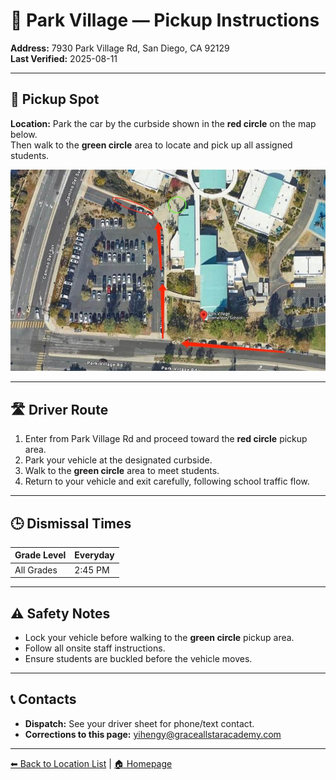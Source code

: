 # 🚌 Park Village — Pickup Instructions

**Address:** 7930 Park Village Rd, San Diego, CA 92129  
**Last Verified:** 2025-08-11

---

## 📍 Pickup Spot
**Location:** Park the car by the curbside shown in the **red circle** on the map below.  
Then walk to the **green circle** area to locate and pick up all assigned students.

![Park Village Map](Park_Village.jpg)

---

## 🛣️ Driver Route
1. Enter from Park Village Rd and proceed toward the **red circle** pickup area.  
2. Park your vehicle at the designated curbside.  
3. Walk to the **green circle** area to meet students.  
4. Return to your vehicle and exit carefully, following school traffic flow.

---

## 🕒 Dismissal Times
| Grade Level | Everyday |
|-------------|----------|
| All Grades  | 2:45 PM  |

---

## ⚠ Safety Notes
- Lock your vehicle before walking to the **green circle** pickup area.  
- Follow all onsite staff instructions.  
- Ensure students are buckled before the vehicle moves.

---

## 📞 Contacts
- **Dispatch:** See your driver sheet for phone/text contact.  
- **Corrections to this page:** [yihengy@graceallstaracademy.com](mailto:yihengy@graceallstaracademy.com)

---

[⬅ Back to Location List](../Location_detail.md) | [🏠 Homepage](../README.md)
